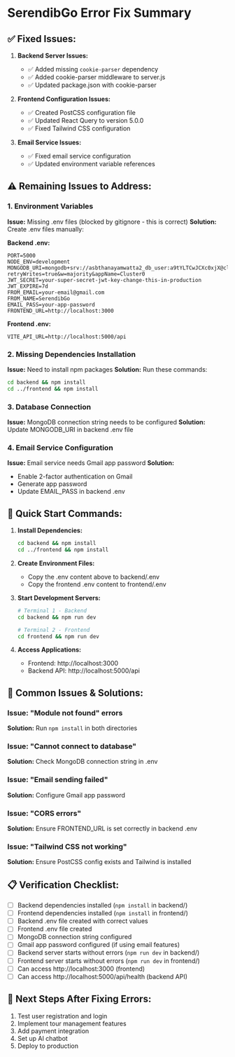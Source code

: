 # SerendibGo Error Fix Summary

## ✅ Fixed Issues:

1. **Backend Server Issues:**
   - ✅ Added missing `cookie-parser` dependency
   - ✅ Added cookie-parser middleware to server.js
   - ✅ Updated package.json with cookie-parser

2. **Frontend Configuration Issues:**
   - ✅ Created PostCSS configuration file
   - ✅ Updated React Query to version 5.0.0
   - ✅ Fixed Tailwind CSS configuration

3. **Email Service Issues:**
   - ✅ Fixed email service configuration
   - ✅ Updated environment variable references

## ⚠️ Remaining Issues to Address:

### 1. Environment Variables
**Issue:** Missing .env files (blocked by gitignore - this is correct)
**Solution:** Create .env files manually:

**Backend .env:**
```env
PORT=5000
NODE_ENV=development
MONGODB_URI=mongodb+srv://asbthanayamwatta2_db_user:a9tYLTCwJCXc0xjX@cluster0.gv7sbeb.mongodb.net/serendibgo?retryWrites=true&w=majority&appName=Cluster0
JWT_SECRET=your-super-secret-jwt-key-change-this-in-production
JWT_EXPIRE=7d
FROM_EMAIL=your-email@gmail.com
FROM_NAME=SerendibGo
EMAIL_PASS=your-app-password
FRONTEND_URL=http://localhost:3000
```

**Frontend .env:**
```env
VITE_API_URL=http://localhost:5000/api
```

### 2. Missing Dependencies Installation
**Issue:** Need to install npm packages
**Solution:** Run these commands:
```bash
cd backend && npm install
cd ../frontend && npm install
```

### 3. Database Connection
**Issue:** MongoDB connection string needs to be configured
**Solution:** Update MONGODB_URI in backend .env file

### 4. Email Service Configuration
**Issue:** Email service needs Gmail app password
**Solution:** 
- Enable 2-factor authentication on Gmail
- Generate app password
- Update EMAIL_PASS in backend .env

## 🚀 Quick Start Commands:

1. **Install Dependencies:**
   ```bash
   cd backend && npm install
   cd ../frontend && npm install
   ```

2. **Create Environment Files:**
   - Copy the .env content above to backend/.env
   - Copy the frontend .env content to frontend/.env

3. **Start Development Servers:**
   ```bash
   # Terminal 1 - Backend
   cd backend && npm run dev
   
   # Terminal 2 - Frontend  
   cd frontend && npm run dev
   ```

4. **Access Applications:**
   - Frontend: http://localhost:3000
   - Backend API: http://localhost:5000/api

## 🔧 Common Issues & Solutions:

### Issue: "Module not found" errors
**Solution:** Run `npm install` in both directories

### Issue: "Cannot connect to database"
**Solution:** Check MongoDB connection string in .env

### Issue: "Email sending failed"
**Solution:** Configure Gmail app password

### Issue: "CORS errors"
**Solution:** Ensure FRONTEND_URL is set correctly in backend .env

### Issue: "Tailwind CSS not working"
**Solution:** Ensure PostCSS config exists and Tailwind is installed

## 📋 Verification Checklist:

- [ ] Backend dependencies installed (`npm install` in backend/)
- [ ] Frontend dependencies installed (`npm install` in frontend/)
- [ ] Backend .env file created with correct values
- [ ] Frontend .env file created
- [ ] MongoDB connection string configured
- [ ] Gmail app password configured (if using email features)
- [ ] Backend server starts without errors (`npm run dev` in backend/)
- [ ] Frontend server starts without errors (`npm run dev` in frontend/)
- [ ] Can access http://localhost:3000 (frontend)
- [ ] Can access http://localhost:5000/api/health (backend API)

## 🎯 Next Steps After Fixing Errors:

1. Test user registration and login
2. Implement tour management features
3. Add payment integration
4. Set up AI chatbot
5. Deploy to production
